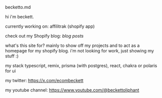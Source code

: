 becketto.md

hi i'm beckett.

currently working on:
affilitrak (shopify app)

check out my Shopify blog:
*blog posts*

what's this site for?
mainly to show off my projects and to act as a homepage for my shopify blog. i'm not looking for work, just showing my stuff :)

my stack
typescript, remix, prisma (with postgres), react, chakra or polaris for ui


my twitter:
https://x.com/ecombeckett


my youtube channel:
https://www.youtube.com/@beckettoliphant